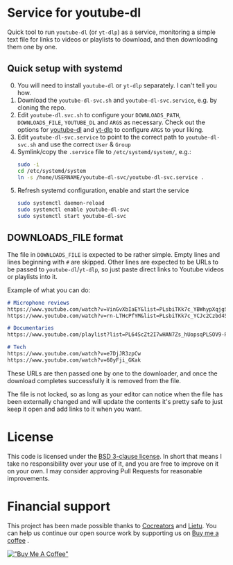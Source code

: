# Service for youtube-dl

Quick tool to run `youtube-dl` (or `yt-dlp`) as a service, monitoring a simple text file for links to videos or
playlists to download, and then downloading them one by one.

## Quick setup with systemd

0) You will need to install `youtube-dl` or `yt-dlp` separately. I can't tell you how.
1) Download the `youtube-dl-svc.sh` and `youtube-dl-svc.service`, e.g. by cloning the repo.
2) Edit `youtube-dl.svc.sh` to configure your `DOWNLOADS_PATH`, `DOWNLOADS_FILE`, `YOUTUBE_DL` and `ARGS` as necessary. 
    Check out the options for [youtube-dl](https://github.com/ytdl-org/youtube-dl/blob/master/README.md#options) and
    [yt-dlp](https://github.com/yt-dlp/yt-dlp#usage-and-options) to configure `ARGS` to your liking.
3) Edit `youtube-dl-svc.service` to point to the correct path to `youtube-dl-svc.sh` and use the correct `User` & `Group`
4) Symlink/copy the `.service` file to `/etc/systemd/system/`, e.g.:
    ```bash
    sudo -i
    cd /etc/systemd/system
    ln -s /home/USERNAME/youtube-dl-svc/youtube-dl-svc.service .
    ```
5) Refresh systemd configuration, enable and start the service
   ```bash
   sudo systemctl daemon-reload
   sudo systemctl enable youtube-dl-svc
   sudo systemctl start youtube-dl-svc
   ```

## DOWNLOADS_FILE format

The file in `DOWNLOADS_FILE` is expected to be rather simple. Empty lines and lines beginning with `#` are skipped.
Other lines are expected to be URLs to be passed to `youtube-dl`/`yt-dlp`, so just paste direct links to Youtube videos
or playlists into it.

Example of what you can do:

```markdown
# Microphone reviews
https://www.youtube.com/watch?v=VinGvXbIaEY&list=PLsbiTKk7c_YBWhypXqjgSmzkUDSMR4_Ex
https://www.youtube.com/watch?v=rn-LTHcPfYM&list=PLsbiTKk7c_YCJc2Czbd45Croyiq0Ga-qH

# Documentaries
https://www.youtube.com/playlist?list=PL64ScZt2I7wHAN7Zs_hUopsqPLSOV9-R1

# Tech
https://www.youtube.com/watch?v=e7DjJR3zpCw
https://www.youtube.com/watch?v=60yFji_GKak
```

These URLs are then passed one by one to the downloader, and once the download completes successfully it is removed from
the file.

The file is not locked, so as long as your editor can notice when the file has been externally changed and will update
the contents it's pretty safe to just keep it open and add links to it when you want.


# License

This code is licensed under the [BSD 3-clause license](./LICENSE). In short that means I take no responsibility over 
your use of it, and you are free to improve on it on your own. I may consider approving Pull Requests for reasonable
improvements.


# Financial support

This project has been made possible thanks to [Cocreators](https://cocreators.ee) and [Lietu](https://lietu.net). You
can help us continue our open source work by supporting us on [Buy me a coffee](https://www.buymeacoffee.com/cocreators)
.

[!["Buy Me A Coffee"](https://www.buymeacoffee.com/assets/img/custom_images/orange_img.png)](https://www.buymeacoffee.com/cocreators)
